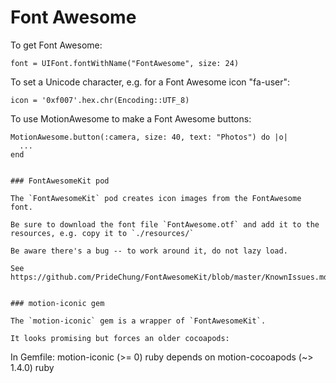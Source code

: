 # Font Awesome

To get Font Awesome:

```
font = UIFont.fontWithName("FontAwesome", size: 24)
```

To set a Unicode character, e.g. for a Font Awesome icon "fa-user":

```
icon = '0xf007'.hex.chr(Encoding::UTF_8)
```

To use MotionAwesome to make a Font Awesome buttons:

```
MotionAwesome.button(:camera, size: 40, text: "Photos") do |o|
  ...
end


### FontAwesomeKit pod

The `FontAwesomeKit` pod creates icon images from the FontAwesome font. 

Be sure to download the font file `FontAwesome.otf` and add it to the resources, e.g. copy it to `./resources/`

Be aware there's a bug -- to work around it, do not lazy load. 

See https://github.com/PrideChung/FontAwesomeKit/blob/master/KnownIssues.md


### motion-iconic gem

The `motion-iconic` gem is a wrapper of `FontAwesomeKit`. 

It looks promising but forces an older cocoapods:

```
  In Gemfile:
    motion-iconic (>= 0) ruby depends on
      motion-cocoapods (~> 1.4.0) ruby
```